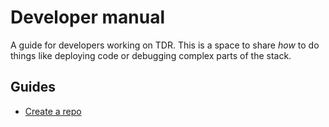 # Developer manual

A guide for developers working on TDR. This is a space to share _how_ to do
things like deploying code or debugging complex parts of the stack.

## Guides

* [Create a repo](create-repo.md)
